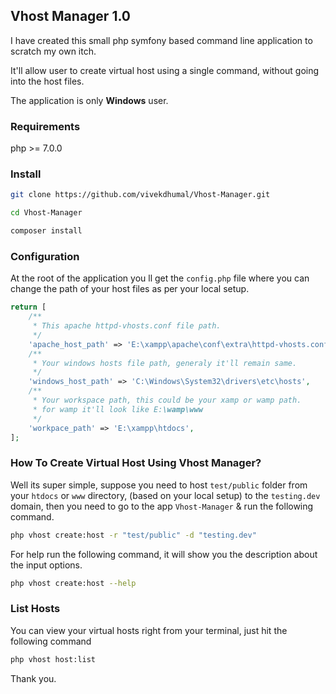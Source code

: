 ## Vhost Manager 1.0

I have created this small php symfony based command line application to scratch my own itch.

It'll allow user to create virtual host using a single command, without going into the host files.

The application is only **Windows** user.

### Requirements
php >= 7.0.0

### Install
```bash
git clone https://github.com/vivekdhumal/Vhost-Manager.git

cd Vhost-Manager

composer install
```

### Configuration

At the root of the application you ll get the `config.php` file where you can change the path of your host files as per your local setup.
```php
return [
    /**
     * This apache httpd-vhosts.conf file path.
     */
    'apache_host_path' => 'E:\xampp\apache\conf\extra\httpd-vhosts.conf',
    /**
     * Your windows hosts file path, generaly it'll remain same.
     */
    'windows_host_path' => 'C:\Windows\System32\drivers\etc\hosts',
    /**
     * Your workspace path, this could be your xamp or wamp path.
     * for wamp it'll look like E:\wamp\www
     */
    'workpace_path' => 'E:\xampp\htdocs',
];
```

### How To Create Virtual Host Using Vhost Manager?
Well its super simple, suppose you need to host `test/public` folder from your `htdocs` or `www` directory, (based on your local setup) to the `testing.dev` domain, then you need to go to the app `Vhost-Manager` & run the following command.
```bash
php vhost create:host -r "test/public" -d "testing.dev"
```
For help run the following command, it will show you the description about the input options.
```bash
php vhost create:host --help
```

### List Hosts
You can view your virtual hosts right from your terminal, just hit the following command
```bash
php vhost host:list
```



Thank you.
